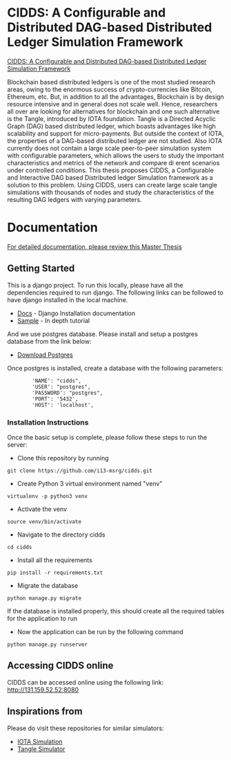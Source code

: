# CIDDS: A Configurable and Distributed DAG-based Distributed Ledger Simulation Framework

[CIDDS: A Configurable and Distributed DAG-based Distributed Ledger Simulation Framework](https://dl.acm.org/citation.cfm?id=3284018)

Blockchain based distributed ledgers is one of the most studied research areas, owing to the enormous success of crypto-currencies like Bitcoin, Ethereum, etc. But, in addition to all the advantages, Blockchain is by design resource intensive and in general does not scale well. Hence, researchers all over are looking for alternatives for blockchain and one such alternative is the Tangle, introduced by IOTA foundation. Tangle is a Directed Acyclic Graph (DAG) based distributed ledger, which boasts advantages like high scalability and support for micro-payments. But outside the context of IOTA, the properties of a DAG-based distributed ledger are not studied. Also IOTA currently does not contain a large scale peer-to-peer simulation system with configurable parameters, which allows the users to study the important characteristics and metrics of the network and compare di erent scenarios under controlled conditions. This thesis proposes CIDDS, a Configurable and Interactive DAG based Distributed ledger Simulation framework as a solution to this problem. Using CIDDS, users can create large scale tangle simulations with thousands of nodes and study the characteristics of the resulting DAG ledgers with varying parameters.

# Documentation

[For detailed documentation, please review this Master Thesis](https://github.com/i13-msrg/cidds/blob/master/CIDDS_Thesis.pdf)


## Getting Started

This is a django project. To run this locally, please have all the dependencies required to run django. The following links can be followed to have django installed in the local machine.


* [Docs](https://docs.djangoproject.com/en/2.1/topics/install/) - Django Installation documentation
* [Sample](https://realpython.com/django-setup/) - In depth tutorial

And we use postgres database. Please install and setup a postgres database from the link below:
* [Download Postgres](https://www.postgresql.org/download/)

Once postgres is installed, create a database with the following parameters:

```
        'NAME': "cidds",
        'USER': "postgres",
        'PASSWORD': "postgres",
        'PORT': '5432',
        'HOST': 'localhost',
```


### Installation Instructions

Once the basic setup is complete, please follow these steps to run the server:


*  Clone this repository by running

```
git clone https://github.com/i13-msrg/cidds.git
```


*  Create Python 3 virtual environment named "venv"

```
virtualenv -p python3 venv
```



*  Activate the venv

```
source venv/bin/activate

```

*  Navigate to the directory cidds

```
cd cidds
```

* Install all the requirements

```
pip install -r requirements.txt
```

* Migrate the database 

```
python manage.py migrate
```
If the database is installed properly, this should create all the required tables for the application to run

* Now the application can be run by the following command

```
python manage.py runserver
```

## Accessing CIDDS online 

CIDDS can be accessed online using the following link:
http://131.159.52.52:8080

## Inspirations from

Please do visit these repositories for similar simulators:

* [IOTA Simulation](https://github.com/iotaledger/iotavisualization) 
* [Tangle Simulator](https://github.com/minh-nghia/TangleSimulator) 


